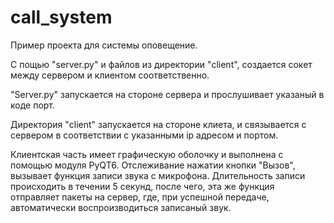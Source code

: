 # call_system
Пример проекта для системы оповещение.

С пощью "server.py" и файлов из директории "client",
создается сокет между сервером и клиентом соответственно. 

"Server.py" запускается на стороне сервера и прослушивает указаный в коде порт.

Директория "client" запускается на стороне клиета, и связывается с сервером
 в соответствии с указанными ip адресом и портом.
 
Клиентская часть имеет графическую оболочку и выполнена с помощью модуля PyQT6.
Отслеживание нажатии кнопки "Вызов", вызывает функция записи звука с микрофона.
Длительность записи происходить в течении 5 секунд, после чего, эта же функция
отправляет пакеты на сервер, где, при успешной передаче, автоматически 
воспроизводиться записаный звук.
